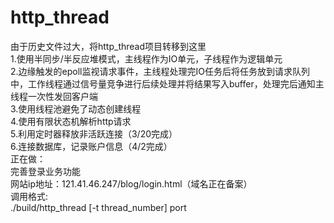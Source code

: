 # http_thread
由于历史文件过大，将http_thread项目转移到这里\
1.使用半同步/半反应堆模式，主线程作为IO单元，子线程作为逻辑单元\
2.边缘触发的epoll监视请求事件，主线程处理完IO任务后将任务放到请求队列中，工作线程通过信号量竞争进行后续处理并将结果写入buffer，处理完后通知主线程一次性发回客户端\
3.使用线程池避免了动态创建线程\
4.使用有限状态机解析http请求\
5.利用定时器释放非活跃连接（3/20完成）\
6.连接数据库，记录账户信息（4/2完成）\
正在做：\
完善登录业务功能\
网站ip地址：121.41.46.247/blog/login.html（域名正在备案）\
调用格式:\
./build/http_thread [-t thread_number] port
